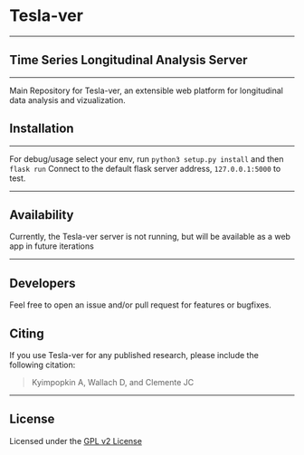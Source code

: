 # Tesla-ver

---

## Time Series Longitudinal Analysis Server

---

Main Repository for Tesla-ver, an extensible web platform for longitudinal data analysis and vizualization.

## Installation

---

For debug/usage select your env, run `python3 setup.py install` and then `flask run`  Connect to the default flask server address, `127.0.0.1:5000` to test.

---

## Availability

Currently, the Tesla-ver server is not running, but will be available as a web app in future iterations

---

## Developers

Feel free to open an issue and/or pull request for features or bugfixes.

## Citing

If you use Tesla-ver for any published research, please include the following citation:

> Kyimpopkin A, Wallach D, and Clemente JC

---

## License

Licensed under the [GPL v2 License](https://www.gnu.org/licenses/old-licenses/gpl-2.0.en.html)
